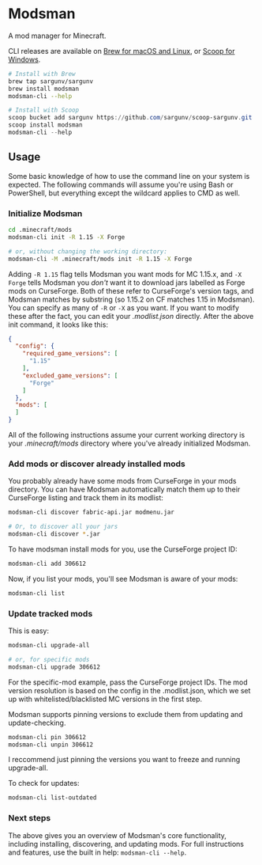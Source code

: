# Modsman

A mod manager for Minecraft.

CLI releases are available on [Brew for macOS and Linux](https://brew.sh/), or [Scoop for Windows](https://scoop.sh/).

```bash
# Install with Brew
brew tap sargunv/sargunv
brew install modsman
modsman-cli --help
```


```powershell
# Install with Scoop
scoop bucket add sargunv https://github.com/sargunv/scoop-sargunv.git
scoop install modsman
modsman-cli --help
```

## Usage

Some basic knowledge of how to use the command line on your system is expected. The following commands will assume you're using Bash or PowerShell, but everything except the wildcard applies to CMD as well.

### Initialize Modsman

```bash
cd .minecraft/mods
modsman-cli init -R 1.15 -X Forge

# or, without changing the working directory:
modsman-cli -M .minecraft/mods init -R 1.15 -X Forge
```

Adding `-R 1.15` flag tells Modsman you want mods for MC 1.15.x, and `-X Forge` tells Modsman you *don't* want it to download jars labelled as Forge mods on CurseForge. Both of these refer to CurseForge's version tags, and Modsman matches by substring (so 1.15.2 on CF matches 1.15 in Modsman). You can specify as many of `-R` or `-X` as you want. If you want to modify these after the fact, you can edit your *.modlist.json* directly. After the above init command, it looks like this:

```json
{
  "config": {
    "required_game_versions": [
      "1.15"
    ],
    "excluded_game_versions": [
      "Forge"
    ]
  },
  "mods": [
  ]
}
```

All of the following instructions assume your current working directory is your *.minecraft/mods* directory where you've already initialized Modsman.

### Add mods or discover already installed mods

You probably already have some mods from CurseForge in your mods directory. You can have Modsman automatically match them up to their CurseForge listing and track them in its modlist:

```bash
modsman-cli discover fabric-api.jar modmenu.jar

# Or, to discover all your jars
modsman-cli discover *.jar
```

To have modsman install mods for you, use the CurseForge project ID:

```bash
modsman-cli add 306612
```

Now, if you list your mods, you'll see Modsman is aware of your mods:

```bash
modsman-cli list
```

### Update tracked mods

This is easy:

```bash
modsman-cli upgrade-all

# or, for specific mods
modsman-cli upgrade 306612
```

For the specific-mod example, pass the CurseForge project IDs. The mod version resolution is based on the config in the .modlist.json, which we set up with whitelisted/blacklisted MC versions in the first step.

Modsman supports pinning versions to exclude them from updating and update-checking.

```bash
modsman-cli pin 306612
modsman-cli unpin 306612
```

I reccommend just pinning the versions you want to freeze and running upgrade-all.

To check for updates:

```bash
modsman-cli list-outdated
```

### Next steps

The above gives you an overview of Modsman's core functionality, including installing, discovering, and updating mods. For full instructions and features, use the built in help: `modsman-cli --help`.
